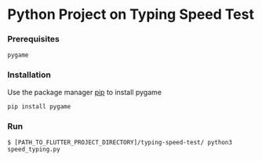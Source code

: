 # Python Project on Typing Speed Test

### Prerequisites 

```
pygame
```

### Installation
Use the package manager [pip](https://pip.pypa.io/en/stable/installing/) to install pygame
```
pip install pygame
```

### Run
```
$ [PATH_TO_FLUTTER_PROJECT_DIRECTORY]/typing-speed-test/ python3 speed_typing.py
```
